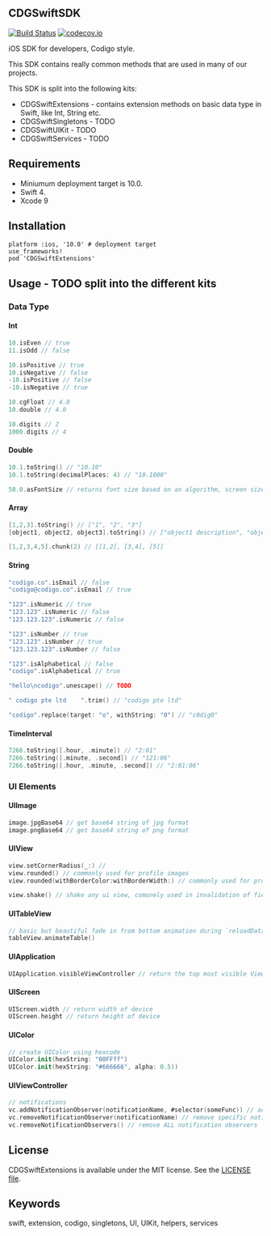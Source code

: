 ## CDGSwiftSDK

[![Build Status](https://api.travis-ci.org/sgcodigo/CDGSwiftSDK.svg?branch=master)](https://travis-ci.org/sgcodigo/CDGSwiftSDK)
[![codecov.io](https://codecov.io/gh/sgcodigo/CDGSwiftSDK/branch/master/graphs/badge.svg)](https://codecov.io/gh/sgcodigo/CDGSwiftExtensions/branch/master)


iOS SDK for developers, Codigo style.

This SDK contains really common methods that are used in many of our projects.

This SDK is split into the following kits:
- CDGSwiftExtensions - contains extension methods on basic data type in Swift, like Int, String etc.
- CDGSwiftSingletons - TODO
- CDGSwiftUIKit - TODO
- CDGSwiftServices - TODO

## Requirements
- Miniumum deployment target is 10.0.
- Swift 4.
- Xcode 9

## Installation

```
platform :ios, '10.0' # deployment target
use_frameworks!
pod 'CDGSwiftExtensions'
```

## Usage - TODO split into the different kits

### Data Type

#### Int

```swift
10.isEven // true
11.isOdd // false

10.isPositive // true
10.isNegative // false
-10.isPositive // false
-10.isNegative // true

10.cgFloat // 4.0
10.double // 4.0

10.digits // 2
1000.digits // 4
```

#### Double

```swift
10.1.toString() // "10.10"
10.1.toString(decimalPlaces: 4) // "10.1000"

50.0.asFontSize // returns font size based on an algorithm, screen size of device and the standard PSD settings set by Codigo creatives.
```

#### Array

```swift
[1,2,3].toString() // ["1", "2", "3"]
[object1, object2, object3].toString() // ["object1 description", "object2 description", "object3 description"]

[1,2,3,4,5].chunk(2) // [[1,2], [3,4], [5]]
```

#### String

```swift
"codigo.co".isEmail // false
"codigo@codigo.co".isEmail // true

"123".isNumeric // true
"123.123".isNumeric // false
"123.123.123".isNumeric // false

"123".isNumber // true
"123.123".isNumber // true
"123.123.123".isNumber // false

"123".isAlphabetical // false
"codigo".isAlphabetical // true

"hello\ncodigo".unescape() // TODO

" codigo pte ltd    ".trim() // "codigo pte ltd"

"codigo".replace(target: "o", withString: "0") // "c0dig0"
```

#### TimeInterval

```swift
7266.toString([.hour, .minute]) // "2:01"
7266.toString([.minute, .second]) // "121:06"
7266.toString([.hour, .minute, .second]) // "2:01:06"
```

### UI Elements

#### UIImage

```swift
image.jpgBase64 // get base64 string of jpg format
image.pngBase64 // get base64 string of png format
```

#### UIView

```swift
view.setCornerRadius(_:) //
view.rounded() // commonly used for profile images
view.rounded(withBorderColor:withBorderWidth:) // commonly used for profile images

view.shake() // shake any ui view, comonely used in invalidation of fields
```

#### UITableView

```swift
// basic but beautiful fade in from bottom animation during `reloadData()`; TODO not working on section header and footers, only the cells
tableView.animateTable()
```

#### UIApplication

```swift
UIApplication.visibleViewController // return the top most visible ViewController
```

#### UIScreen

```swift
UIScreen.width // return width of device
UIScreen.height // return height of device
```

#### UIColor

```swift
// create UIColor using hexcode
UIColor.init(hexString: "00FFff")
UIColor.init(hexString: "#666666", alpha: 0.5))
```

#### UIViewController

```swift
// notifications
vc.addNotificationObserver(notificationName, #selector(someFunc)) // add and bind notification observer to a selector function
vc.removeNotificationObserver(notificationName) // remove specific notification observer
vc.removeNotificationObservers() // remove ALL notification observers
```

## License
CDGSwiftExtensions is available under the MIT license. See the [LICENSE file](https://github.com/sgcodigo/CDGSwiftSDK/blob/master/LICENSE).

## Keywords
swift, extension, codigo, singletons, UI, UIKit, helpers, services